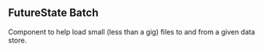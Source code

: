 ﻿## FutureState Batch

Component to help load small (less than a gig) files to and from a given data store.